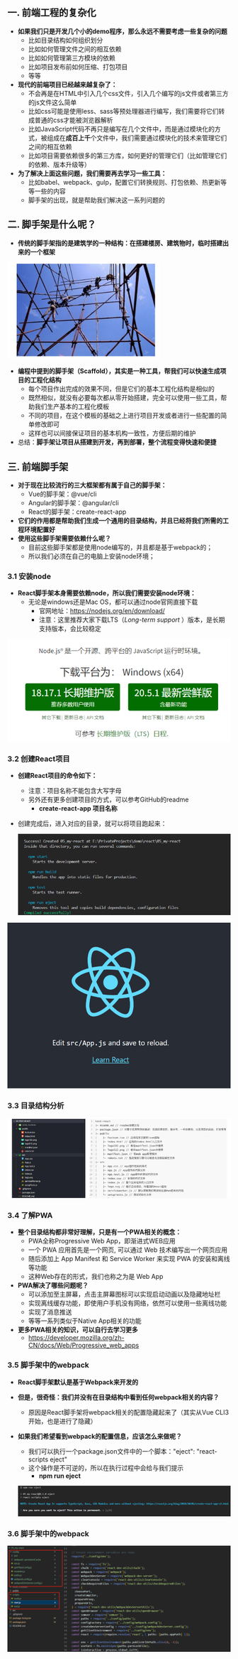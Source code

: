 ## 一. **前端工程的复杂化**

- **如果我们只是开发几个小的demo程序，那么永远不需要考虑一些复杂的问题**
  - 比如目录结构如何组织划分
  - 比如如何管理文件之间的相互依赖
  - 比如如何管理第三方模块的依赖
  - 比如项目发布前如何压缩、打包项目
  - 等等
- **现代的前端项目已经越来越复杂了：**
  - 不会再是在HTML中引入几个css文件，引入几个编写的js文件或者第三方的js文件这么简单
  - 比如css可能是使用less、sass等预处理器进行编写，我们需要将它们转成普通的css才能被浏览器解析
  - 比如JavaScript代码不再只是编写在几个文件中，而是通过模块化的方式，被组成在**成百上千**个文件中，我们需要通过模块化的技术来管理它们之间的相互依赖
  - 比如项目需要依赖很多的第三方库，如何更好的管理它们（比如管理它们的依赖、版本升级等）
- **为了解决上面这些问题，我们需要再去学习一些工具：**
  - 比如babel、webpack、gulp，配置它们转换规则、打包依赖、热更新等等一些的内容
  - 脚手架的出现，就是帮助我们解决这一系列问题的

## 二. **脚手架是什么呢？**

- **传统的脚手架指的是建筑学的一种结构：在搭建楼房、建筑物时，临时搭建出来的一个框架**

<img src="../imgs/react/%E4%BC%A0%E7%BB%9F%E8%84%9A%E6%89%8B%E6%9E%B6.png" style="zoom:80%;" />

- **编程中提到的脚手架（Scaffold），其实是一种工具，帮我们可以快速生成项目的工程化结构**
  - 每个项目作出完成的效果不同，但是它们的基本工程化结构是相似的
  - 既然相似，就没有必要每次都从零开始搭建，完全可以使用一些工具，帮助我们生产基本的工程化模板
  - 不同的项目，在这个模板的基础之上进行项目开发或者进行一些配置的简单修改即可
  - 这样也可以间接保证项目的基本机构一致性，方便后期的维护
- 总结：**脚手架让项目从搭建到开发，再到部署，整个流程变得快速和便捷**

## 三. **前端脚手架**

- **对于现在比较流行的三大框架都有属于自己的脚手架：**
  - Vue的脚手架：@vue/cli
  - Angular的脚手架：@angular/cli
  - React的脚手架：create-react-app
- **它们的作用都是帮助我们生成一个通用的目录结构，并且已经将我们所需的工程环境配置好**
- **使用这些脚手架需要依赖什么呢？**
  - 目前这些脚手架都是使用node编写的，并且都是基于webpack的；
  - 所以我们必须在自己的电脑上安装node环境；

### 3.1 **安装node**

- **React脚手架本身需要依赖node，所以我们需要安装node环境：**
  - 无论是windows还是Mac OS，都可以通过node官网直接下载
    -  官网地址：https://nodejs.org/en/download/
    - 注意：这里推荐大家下载LTS（*Long-term support* ）版本，是长期支持版本，会比较稳定

<img src="../imgs/react/node%E5%AE%89%E8%A3%85.png" style="zoom:80%;" />

### 3.2 **创建React项目**

- **创建React项目的命令如下：**

  - 注意：项目名称不能包含大写字母
  - 另外还有更多创建项目的方式，可以参考GitHub的readme
    - **create-react-app 项目名称**

- 创建完成后，进入对应的目录，就可以将项目跑起来：

  <img src="../imgs/react/%E5%88%9B%E5%BB%BAreact%E9%A1%B9%E7%9B%AE.png" style="zoom:80%;" />

<img src="../imgs/react/react%E9%A1%B9%E7%9B%AE%E8%BF%90%E8%A1%8C.png" style="zoom:80%;" />

### 3.3 **目录结构分析**

![](../imgs/react/react%E7%9B%AE%E5%BD%95%E7%BB%93%E6%9E%84.png)

### 3.4 **了解PWA**

- **整个目录结构都非常好理解，只是有一个PWA相关的概念：**
  - PWA全称Progressive Web App，即渐进式WEB应用
  - 一个 PWA 应用首先是一个网页, 可以通过 Web 技术编写出一个网页应用
  - 随后添加上 App Manifest 和 Service Worker 来实现 PWA 的安装和离线等功能
  - 这种Web存在的形式，我们也称之为是 Web App
- **PWA解决了哪些问题呢？**
  - 可以添加至主屏幕，点击主屏幕图标可以实现启动动画以及隐藏地址栏
  - 实现离线缓存功能，即使用户手机没有网络，依然可以使用一些离线功能
  - 实现了消息推送
  - 等等一系列类似于Native App相关的功能
- **更多PWA相关的知识，可以自行去学习更多**
  - https://developer.mozilla.org/zh-CN/docs/Web/Progressive_web_apps

### 3.5 **脚手架中的webpack**

- **React脚手架默认是基于Webpack来开发的**

- **但是，很奇怪：我们并没有在目录结构中看到任何webpack相关的内容？**

  -  原因是React脚手架将webpack相关的配置隐藏起来了（其实从Vue CLI3开始，也是进行了隐藏）

- **如果我们希望看到webpack的配置信息，应该怎么来做呢？**

  - 我们可以执行一个package.json文件中的一个脚本："eject": "react-scripts eject"
  - 这个操作是不可逆的，所以在执行过程中会给与我们提示
    - **npm run eject**

  ![](../imgs/react/%E6%9F%A5%E7%9C%8Bwebpack%E9%85%8D%E7%BD%AE%E5%91%BD%E4%BB%A4.png)

### 3.6 **脚手架中的webpack**

![](../imgs/react/react%E4%B8%ADwebpack%E9%85%8D%E7%BD%AE.png)



